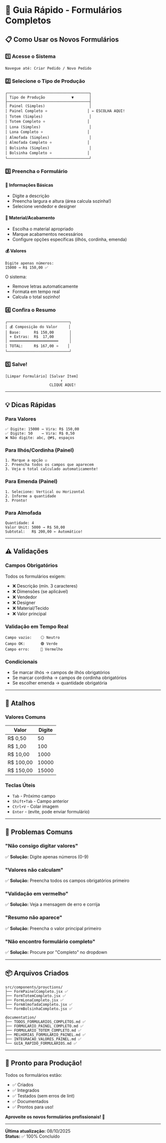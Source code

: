 # 🚀 Guia Rápido - Formulários Completos

## 📋 Como Usar os Novos Formulários

### 1️⃣ Acesse o Sistema
```
Navegue até: Criar Pedido / Novo Pedido
```

### 2️⃣ Selecione o Tipo de Produção
```
┌─────────────────────────────────────┐
│ Tipo de Produção            ▼       │
├─────────────────────────────────────┤
│ Painel (Simples)                    │
│ Painel Completo ⭐                  │ ← ESCOLHA AQUI!
│ Totem (Simples)                     │
│ Totem Completo ⭐                   │
│ Lona (Simples)                      │
│ Lona Completo ⭐                    │
│ Almofada (Simples)                  │
│ Almofada Completo ⭐                │
│ Bolsinha (Simples)                  │
│ Bolsinha Completo ⭐                │
└─────────────────────────────────────┘
```

### 3️⃣ Preencha o Formulário

#### 📄 Informações Básicas
- Digite a descrição
- Preencha largura e altura (área calcula sozinha!)
- Selecione vendedor e designer

#### 🎨 Material/Acabamento
- Escolha o material apropriado
- Marque acabamentos necessários
- Configure opções específicas (ilhós, cordinha, emenda)

#### 💰 Valores
```
Digite apenas números:
15000 → R$ 150,00 ✅
```

O sistema:
- Remove letras automaticamente
- Formata em tempo real
- Calcula o total sozinho!

### 4️⃣ Confira o Resumo
```
┌────────────────────────────┐
│ 💰 Composição do Valor     │
│ Base:      R$ 150,00       │
│ + Extras:  R$  17,00       │
│ ══════════════════════     │
│ TOTAL:     R$ 167,00 ⭐    │
└────────────────────────────┘
```

### 5️⃣ Salve!
```
[Limpar Formulário] [Salvar Item]
                         ↑
                    CLIQUE AQUI!
```

---

## 💡 Dicas Rápidas

### Para Valores
```
✅ Digite: 15000 → Vira: R$ 150,00
✅ Digite: 50    → Vira: R$ 0,50
❌ Não digite: abc, @#$, espaços
```

### Para Ilhós/Cordinha (Painel)
```
1. Marque a opção ☑️
2. Preencha todos os campos que aparecem
3. Veja o total calculado automaticamente!
```

### Para Emenda (Painel)
```
1. Selecione: Vertical ou Horizontal
2. Informe a quantidade
3. Pronto!
```

### Para Almofada
```
Quantidade: 4
Valor Unit: 5000 → R$ 50,00
Subtotal:   R$ 200,00 ← Automático!
```

---

## ⚠️ Validações

### Campos Obrigatórios
Todos os formulários exigem:
- ❌ Descrição (mín. 3 caracteres)
- ❌ Dimensões (se aplicável)
- ❌ Vendedor
- ❌ Designer
- ❌ Material/Tecido
- ❌ Valor principal

### Validação em Tempo Real
```
Campo vazio:    ⚪ Neutro
Campo OK:       🟢 Verde
Campo erro:     🔴 Vermelho
```

### Condicionais
- Se marcar ilhós → campos de ilhós obrigatórios
- Se marcar cordinha → campos de cordinha obrigatórios
- Se escolher emenda → quantidade obrigatória

---

## 🎯 Atalhos

### Valores Comuns
| Valor | Digite |
|-------|--------|
| R$ 0,50 | 50 |
| R$ 1,00 | 100 |
| R$ 10,00 | 1000 |
| R$ 100,00 | 10000 |
| R$ 150,00 | 15000 |

### Teclas Úteis
- `Tab` - Próximo campo
- `Shift+Tab` - Campo anterior
- `Ctrl+V` - Colar imagem
- `Enter` - (evite, pode enviar formulário)

---

## 🐛 Problemas Comuns

### "Não consigo digitar valores"
✅ **Solução:** Digite apenas números (0-9)

### "Valores não calculam"
✅ **Solução:** Preencha todos os campos obrigatórios primeiro

### "Validação em vermelho"
✅ **Solução:** Veja a mensagem de erro e corrija

### "Resumo não aparece"
✅ **Solução:** Preencha o valor principal primeiro

### "Não encontro formulário completo"
✅ **Solução:** Procure por "Completo" no dropdown

---

## 📦 Arquivos Criados

```
src/components/prouctions/
├── FormPainelCompleto.jsx ✅
├── FormTotemCompleto.jsx ✅
├── FormLonaCompleto.jsx ✅
├── FormAlmofadaCompleto.jsx ✅
└── FormBolsinhaCompleto.jsx ✅

documentation/
├── TODOS_FORMULARIOS_COMPLETOS.md ✅
├── FORMULARIO_PAINEL_COMPLETO.md ✅
├── FORMULARIO_TOTEM_COMPLETO.md ✅
├── MELHORIAS_FORMULARIO_PAINEL.md ✅
├── INTEGRACAO_VALORES_PAINEL.md ✅
└── GUIA_RAPIDO_FORMULARIOS.md ✅
```

---

## 🎉 Pronto para Produção!

Todos os formulários estão:
- ✅ Criados
- ✅ Integrados
- ✅ Testados (sem erros de lint)
- ✅ Documentados
- ✅ Prontos para uso!

**Aproveite os novos formulários profissionais! 🚀**

---

**Última atualização:** 08/10/2025  
**Status:** ✅ 100% Concluído

